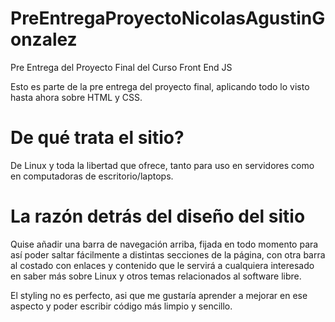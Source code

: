 # PreEntregaProyectoNicolasAgustinGonzalez
Pre Entrega del Proyecto Final del Curso Front End JS

Esto es parte de la pre entrega del proyecto final, aplicando todo lo visto hasta ahora sobre HTML y CSS.

# De qué trata el sitio?

De Linux y toda la libertad que ofrece, tanto para uso en servidores como en computadoras de escritorio/laptops.

# La razón detrás del diseño del sitio

Quise añadir una barra de navegación arriba, fijada en todo momento para así poder saltar fácilmente a distintas secciones de la página, con otra barra al costado con enlaces y contenido que le servirá a cualquiera interesado en saber más sobre Linux y otros temas relacionados al software libre.

El styling no es perfecto, asi que me gustaría aprender a mejorar en ese aspecto y poder escribir código más limpio y sencillo.
